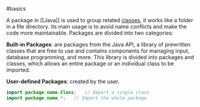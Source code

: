 #basics 

A package in [[Java]] is used to group related [classes](Class.md), it works like a folder in a file directory. Its main usage is to avoid name conflicts and make the code more maintainable. Packages are divided into two categories:

**Built-in Packages**: are packages from the Java API, a library of prewritten classes that are free to use and contains components for managing input, database programming, and more. This library is divided into packages and classes, which allows an entire package or an individual class to be imported.

**User-defined Packages**: created by the user.

```java
import package.name.Class;   // Import a single class
import package.name.*;   // Import the whole package
```